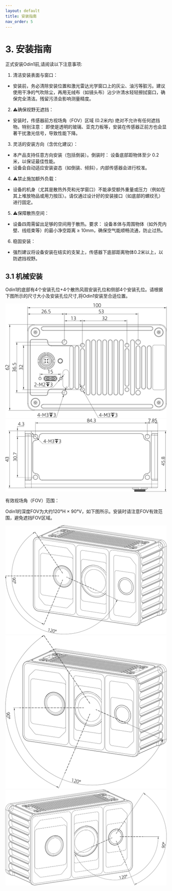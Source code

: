 ```yaml
---
layout: default
title: 安装指南
nav_order: 5
---
```


# 3. 安装指南

正式安装Odin1前,请阅读以下注意事项:

1. 清洁安装表面与窗口：

* 安装前，务必清除安装位置和激光雷达光学窗口上的灰尘、油污等脏污。建议使用干净的气吹除尘，再用无绒布（如镜头布）沾少许清水轻轻擦拭窗口，确保完全清洁。残留污渍会影响测量精度。

2. ⚠️确保视野无遮挡：

* 安装时，传感器前方视场角（FOV）区域 (0.2米内) 绝对不允许有任何遮挡物。特别注意： 即使是透明的玻璃、亚克力板等，安装在传感器正前方也会显著干扰激光信号，导致性能下降。

3. 灵活的安装方向（含优化建议）：

* 本产品支持任意方向安装（包括倒装）。倒装时： 设备底部距物体至少 0.2 米，以保证最佳性能。
* 设备会自动适应安装姿态（如倒装、倾斜），内部传感器会进行校准。

4.  ⚠️禁止施加额外负载：

* 设备的机身（尤其是散热外壳和光学窗口）不能承受额外重量或压力（例如在其上堆放物品或用力按压）。请仅通过设计好的安装接口（如底部的螺纹孔）进行固定。

5. ⚠️保障散热空间：

* 设备四周需留出足够的空间用于散热。要求： 设备本体与周围物体（如外壳内壁、线缆束等）的最小净空距离 ≥ 10mm，确保空气能顺畅流通，防止过热。

6. 稳固安装：

* 强烈建议将设备安装在结实的支架上，传感器下底部距离物体0.2米以上，以防遮挡视野。

## 3.1 机械安装

Odin1的底部有4个安装孔位+4个散热风扇安装孔位和侧部4个安装孔位。请根据下图所示的尺寸大小及安装孔位尺寸,将Odin1安装至合适位置。

<img src="assets/img/22.png" style="display:inline-block; margin-right:10px;" />
<img src="assets/img/23.png" style="display:inline-block;" />

有效视场角（FOV）范围：

Odin1的深度FOV为大约120°H × 90°V，如下图所示。安装时请注意FOV有效范围，避免遮挡FOV区域。

![](assets/img/16.png)![](assets/img/15.png)![](assets/img/14.png)

